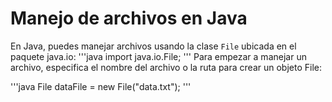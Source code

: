 # Manejo de archivos en Java

En Java, puedes manejar archivos usando la clase `File` ubicada en el paquete java.io:
'''java
import java.io.File;
'''
Para empezar a manejar un archivo, especifica el nombre del archivo o la ruta para crear un objeto File:

'''java
File dataFile = new File("data.txt");
'''
